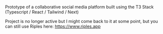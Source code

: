 Prototype of a collaborative social media platform built using the T3 Stack (Typescript / React / Tailwind / Next) 

Project is no longer active but I might come back to it at some point, but you can still use Riples here: 
https://www.riples.app

